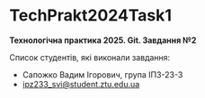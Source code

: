 # TechPrakt2024Task1
**Технологічна практика 2025. Git. Завдання №2**

Список студентів, які виконали завдання:
* Сапожко Вадим Ігорович, група ІПЗ-23-3
* ipz233_svi@student.ztu.edu.ua
